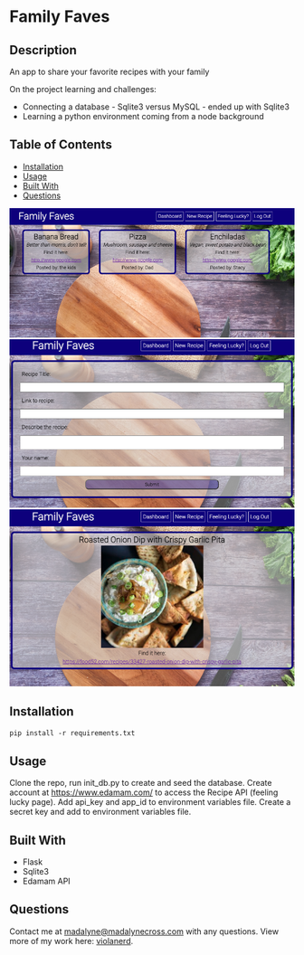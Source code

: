   # Family Faves

  ## Description 
  An app to share your favorite recipes with your family

  On the project learning and challenges:
  * Connecting a database - Sqlite3 versus MySQL - ended up with Sqlite3
  * Learning a python environment coming from a node background
  
  ## Table of Contents
  * [Installation](#installation)
  * [Usage](#usage)
  * [Built With](#buitl-with)
  * [Questions](#questions)
  
  ![Dashboard](./assets/dashboard.png)
  ![Create a new Recipe](./assets/new-recipe.png)
  ![Get a random Recipe](./assets/feeling-lucky.png)

  ## Installation
  ~~~
  pip install -r requirements.txt
  ~~~
  ## Usage

  Clone the repo, run init_db.py to create and seed the database. 
  Create account at https://www.edamam.com/ to access the Recipe API (feeling lucky page).
  Add api_key and app_id to environment variables file.
  Create a secret key and add to environment variables file.

  ## Built With
  
  * Flask
  * Sqlite3
  * Edamam API
  
  ## Questions

  Contact me at madalyne@madalynecross.com with any questions. View more of my work here: [violanerd](https://github.com/violanerd).